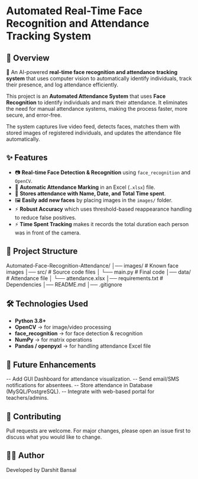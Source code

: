 # Automated Real-Time Face Recognition and Attendance Tracking System

## 📌 Overview  
🚀 An AI-powered **real-time face recognition and attendance tracking system** that uses computer vision to automatically identify individuals, track their presence, and log attendance efficiently.

This project is an **Automated Attendance System** that uses **Face Recognition** to identify individuals and mark their attendance. It eliminates the need for manual attendance systems, making the process faster, more secure, and error-free.  

The system captures live video feed, detects faces, matches them with stored images of registered individuals, and updates the attendance file automatically. 

## ✨ Features  
- 📷 **Real-time Face Detection & Recognition** using `face_recognition` and `OpenCV`.  
- 🧾 **Automatic Attendance Marking** in an Excel (`.xlsx`) file.  
- 📂 **Stores attendance with Name, Date, and Total Time spent**.  
- 🖼️ **Easily add new faces** by placing images in the `images/` folder.  
- ⚡ **Robust Accuracy** which uses threshold-based reappearance handling to reduce false positives.
- ⚡ **Time Spent Tracking** makes it records the total duration each person was in front of the camera.

## 📂 Project Structure
Automated-Face-Recognition-Attendance/
│── images/ # Known face images
│── src/ # Source code files
│ └── main.py # Final code
│── data/ # Attendance file
│ └── attendance.xlsx
│── requirements.txt # Dependencies
│── README.md
│── .gitignore

## 🛠️ Technologies Used  
- **Python 3.8+**  
- **OpenCV** → for image/video processing  
- **face_recognition** → for face detection & recognition  
- **NumPy** → for matrix operations  
- **Pandas / openpyxl** → for handling attendance Excel file  

## 🚀 Future Enhancements

-- Add GUI Dashboard for attendance visualization.
-- Send email/SMS notifications for absentees.
-- Store attendance in Database (MySQL/PostgreSQL).
-- Integrate with web-based portal for teachers/admins.

## 🤝 Contributing

Pull requests are welcome. For major changes, please open an issue first to discuss what you would like to change.

## 👨‍💻 Author

Developed by Darshit Bansal
